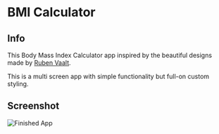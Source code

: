# BMI Calculator

## Info

This Body Mass Index Calculator app inspired by the beautiful designs made by [Ruben Vaalt](https://dribbble.com/shots/4585382-Simple-BMI-Calculator). 

This is a multi screen app with simple functionality but full-on custom styling.

## Screenshot
![Finished App](https://github.com/londonappbrewery/Images/blob/master/bmi-calc-demo.gif)
